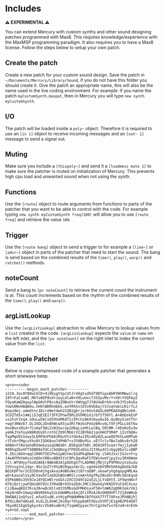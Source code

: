 # Includes

**⚠ EXPERIMENTAL ⚠**

You can extend Mercury with custom synths and other sound designing patches programmed with Max8. This requires knowledge/experience with the MaxMSP programming paradigm. It also requires you to have a Max8 license. Follow the steps below to setup your own patch.

## Create the patch

Create a new patch for your custom sound design. Save the patch in `~/Documents/Mercury/Library/Sound`, if you do not have this folder you should create it. Give the patch an appropriate name, this will also be the name used in the live coding environment. For example: if you name the patch `myCustomSynth.maxpat`, then in Mercury you will type `new synth myCustomSynth`.

## I/O 

The patch will be loaded inside a `poly~` object. Therefore it is required to use an `[in 1]` object to receive incoming messages and an `[out~ 1]` message to send a signal out.

## Muting

Make sure you include a `[thispoly~]` and send it a `[loadmess mute 1]` to make sure the patcher is muted on initialization of Mercury. This prevents high cpu load and unwanted sound when not using the synth.

## Functions

Use the `[route]` object to route arguments from functions to parts of the patcher that you want to be able to control with the code. For example typing `new synth myCustomSynth freq(100)` will allow you to use `[route freq]` and retrieve the value `100`.

## Trigger

Use the `[route bang]` object to send a trigger to for example a `[line~]` or `[adsr~]` object in parts of the patcher that need to start the sound. The bang is send based on the combined results of the `time()`, `play()`, `warp()` and `ratchet()` methods.

## noteCount

Send a bang to `[pv noteCount]` to retrieve the current count the instrument is at. This count increments based on the rhythm of the combined results of the `time()`, `play()` and `warp()`.

## argListLookup

Use the `[argListLookup]` abstraction to allow Mercury to lookup values from a `list` created in the code. `[argListLookup]` expects the `value` or `name` on the left inlet, and the `[pv noteCount]` on the right inlet to index the correct value from the `list`.

## Example Patcher

Below is copy-compressed code of a example patcher that generates a short sinewave beep.

```
<pre><code>
----------begin_max5_patcher----------
1219.3oc0Y80aihCD+4jOEygtSpcUtJr4Ogtud5d79DTspxAbRYWhMmwzlrq
19Y+FaCsoWI.MkTo8EPdxX+ieyLdlwN+X9LuUxc7JO3yvMvrY+X9rYVQFAyZ
FOyaKaWZAqxplWpb6VtP6sv8aZ9NsUtrVWVqg7JfAU4aDrhG+sVkJY5z6xEa
tUwS0NvHAQW4u.hH9lWDRh4EEG.eoYRh5s3ZVv0Vb8ajtVJzqYobiLRir7L2
Wvpu9mj.ummdtnc1DireNet4wh2IQ02gbrjorbUvS4UUL0dPKAEOqNkCok0.
SCUZTm5x14Wji5JqE1EI73FFZPnwTDRLOShMOiG1rbfIf5OYl.A+AbEekEnP
xx1hzF1Vq4.oOuLw5kCsOI9VeMkdT1z5Pchz6K4tkwy6oIb.Qu9bySimtTVr
+wgY3RWzb7.DL3XDL2Dn8hWcwX5jw3RlfWzGsPeUzBHvs6LfXFjPGLLbkTkw
UoxBoxsN14+7CxAqfSWiZzN1Gurap1HbqLieHtLwlBq.5RCNM.r4EeHzEu3w
yeHkJYoToykB6RdUzDlrnthCZU9lMbErVI2BYRA2jqnUHCP3M4P.1ZsYbQAv
TapMqVEX1owy5LERPOoPhb62RbuVtztGb4aJIRz4dy0ZLaueOQfKSLwbMTwU
r3TxbrFMgcuYhz8tI5D68uo7dPH07+x339BvPGs.xEY7clvfBo7a0kv8rhZd
kKBA+YlRw1ehd8Vmebza2qSN6d8+.B5KqSbfkBt.W501HfSvoer7mjjIykeD
988hqZboXFTSDND0aTdCiCbUQHzgJfPOZExEGoJII9by4CCvGgy0EelLs8BP
9.Z6ii6O4+qqC200hTSECPeG1pWJtmcEGdPkq0bArVp.i54hJsxlIGJx+F+y
14eAFPbYm6soCmQOxY0BsuBBdSYzC9PLQqvRwFSTEWj4xmYjpy2xu3RXKWem
LCt.WfUHyyfGx02AkEr8Wb4B3AlpDUhgSTYLAbMN5jMUjCyF9FMUzyto5u2w
1VVvsgJnLzXgr.9Gr2oZ7rDVyBCRqqznArZu.sgU4eG6V5MVSHX4g8eGbJkD
BO2kDP7er2CQ35Dn4jhgzAxazAGB6sWxJ187raQ8P.ukowFyVgGqopgHMLAa
wD+kaacmlU1y9CVavDYIxE8ZGBOvWRSlzzmA+hXgTRyINs4Xr4hMcSOnEqsO
X5PkbB6s35h9Jx18YQCmNl+oGGtzZXCCO49lb2aS2LjLYsQXt5.1F9qnHAnf
O76jQztjywFQm1dH7O2cJYRaOB+XSVa2EAcJMC13GwnUyVkNI6YuS3dCXcoz
CiiNawqKO27KceZA+wQcH1lv033SMbsGdFMHOsyxF58+tmW62qQ9KIekrVk1
hby8rAO+Imwqz4BV60kbyS2LkQmNMuiEmjQfiIMzAJ8zUHQ9XPl7Zj8eWHub
DHGNA11nQfyxI.mfwXIudB.xtHjgPhNUHMHmlBfFUXX7TfT7XPxeJPhNBjhl
BfHiLBm7dAxeD.kLELZL9nWCjKcOqr7dtppQaKFXUsu5tM7jE1g4B2P64G8T
76ya021XgGSgkyzXsrZk86xaWr6jT1qeWIpyax7hrCgzVwTvvt6Ja9+4rEVm
+y4+Gd.sopC
-----------end_max5_patcher-----------
</code></pre>
```